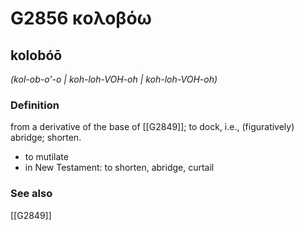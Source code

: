 # G2856 κολοβόω

## kolobóō

_(kol-ob-o'-o | koh-loh-VOH-oh | koh-loh-VOH-oh)_

### Definition

from a derivative of the base of [[G2849]]; to dock, i.e., (figuratively) abridge; shorten.

- to mutilate
- in New Testament: to shorten, abridge, curtail

### See also

[[G2849]]

